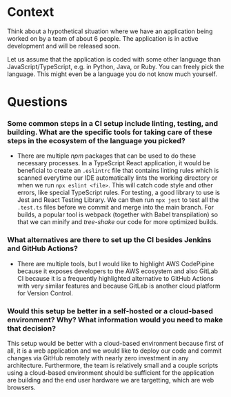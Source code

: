 # Context

Think about a hypothetical situation where we have an application being worked on by a team of about 6 people. The application is in active development and will be released soon.

Let us assume that the application is coded with some other language than JavaScript/TypeScript, e.g. in Python, Java, or Ruby. You can freely pick the language. This might even be a language you do not know much yourself.

# Questions

### Some common steps in a CI setup include linting, testing, and building. What are the specific tools for taking care of these steps in the ecosystem of the language you picked?

- There are multiple _npm_ packages that can be used to do these necessary processes. In a TypeScript React application, it would be beneficial to create an `.eslintrc` file that contains linting rules which is scanned everytime our IDE automatically lints the working directory or when we run `npx eslint <file>`. This will catch code style and other errors, like special TypeScript rules. For testing, a good library to use is Jest and React Testing Library. We can then run `npx jest` to test all the `.test.ts` files before we commit and merge into the main branch. For builds, a popular tool is webpack (together with Babel transpilation) so that we can minify and _tree-shake_ our code for more optimized builds.

### What alternatives are there to set up the CI besides Jenkins and GitHub Actions?

- There are multiple tools, but I would like to highlight AWS CodePipine because it exposes developers to the AWS ecosystem and also GitLab CI because it is a frequently highlighted alternative to GitHub Actions with very similar features and because GitLab is another cloud platform for Version Control.

### Would this setup be better in a self-hosted or a cloud-based environment? Why? What information would you need to make that decision?

This setup would be better with a cloud-based environment because first of all, it is a web application and we would like to deploy our code and commit changes via GitHub remotely with nearly zero investment in any architecture. Furthermore, the team is relatively small and a couple scripts using a cloud-based environment should be sufficient for the application are building and the end user hardware we are targetting, which are web browsers.
